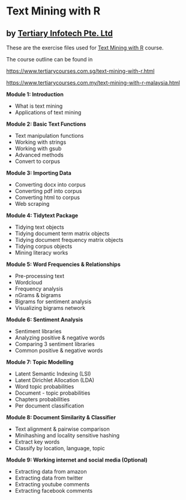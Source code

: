 # Text Mining with R
## by [Tertiary Infotech Pte. Ltd](https://www.tertiarycourses.com.sg/)

These are the exercise files used for [Text Mining with R](https://www.tertiarycourses.com.sg/text-mining-with-r.html) course. 

The course outline can be found in 

https://www.tertiarycourses.com.sg/text-mining-with-r.html

https://www.tertiarycourses.com.my/text-mining-with-r-malaysia.html


<p><strong>Module 1: Introduction</strong></p>
<ul>
<li>What is text mining</li>
<li>Applications of text mining</li>
</ul>
<p><strong>Module 2: Basic Text Functions</strong></p>
<ul>
<li>Text manipulation functions</li>
<li>Working with strings</li>
<li>Working with gsub</li>
<li>Advanced methods</li>
<li>Convert to corpus</li>
</ul>
<p><strong>Module 3: Importing Data</strong></p>
<ul>
<li>Converting docx into corpus</li>
<li>Converting pdf into corpus</li>
<li>Converting html to corpus</li>
<li>Web scraping</li>
</ul>
<p><strong>Module 4: Tidytext Package</strong></p>
<ul>
<li>Tidying text objects</li>
<li>Tidying document term matrix objects</li>
<li>Tidying document frequency matrix objects</li>
<li>Tidying corpus objects</li>
<li>Mining literacy works</li>
</ul>
<p><strong>Module 5: Word Frequencies &amp; Relationships</strong></p>
<ul>
<li>Pre-processing text</li>
<li>Wordcloud</li>
<li>Frequency analysis</li>
<li>nGrams &amp; bigrams</li>
<li>Bigrams for sentiment analysis</li>
<li>Visualizing bigrams network</li>
</ul>
<p><strong>Module 6: Sentiment Analysis</strong></p>
<ul>
<li>Sentiment libraries</li>
<li>Analyzing positive &amp; negative words</li>
<li>Comparing 3 sentiment libraries</li>
<li>Common positive &amp; negative words</li>
</ul>
<p><strong>Module 7: Topic Modelling</strong></p>
<ul>
<li>Latent Semantic Indexing (LSI)</li>
<li>Latent Dirichlet Allocation (LDA)</li>
<li>Word topic probabilities</li>
<li>Document - topic probabilities</li>
<li>Chapters probabilities</li>
<li>Per document classification</li>
</ul>
<p><strong>Module 8: Document Similarity &amp; Classifier</strong></p>
<ul>
<li>Text alignment &amp; pairwise comparison</li>
<li>Minihashing and locality sensitive hashing</li>
<li>Extract key words&nbsp;</li>
<li>Classify by location, language, topic</li>
</ul>
<p><strong>Module 9: Working internet and social media (Optional)</strong></p>
<ul>
<li>Extracting data from amazon</li>
<li>Extracting data from twitter</li>
<li>Extracting youtube comments</li>
<li>Extracting facebook comments</li>
</ul>
